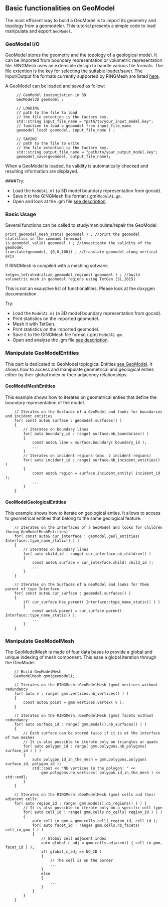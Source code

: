 
## Basic functionalities on GeoModel
The most efficient way to build a GeoModel is to import its geometry and topology from a
geomodeler. This tutorial presents a simple code to load manipulate and export `GeoModel`.

### GeoModel I/O

GeoModel stores the geometry and the topology of a geological model. It can be imported from boundary 
representation or volumetric representation file.
RINGMesh uses an extensible design to handle various file formats.
The file extention is the key for selecting the suitable loader/saver. 
The Input/Output file formats currently supported by RINGMesh are listed [here](/features/file_formats).

A GeoModel can be loaded and saved as follow:

```
	 // GeoModel instantiation in 3D
	 GeoModel3D geomodel ;
	
	 // LOADING
	 // path to the file to load
	 // the file extention is the factory key.
	 std::string input_file_name = "path/to/your_input_model.key";
	 // function to load a geomodel from input_file_name
	 geomodel_load( geomodel, input_file_name ) ;
	 
	 // SAVING
	 // path to the file to write
	 // the file extention is the factory key.
	 std::string output_file_name = "path/to/your_output_model.key"; 
	 geomodel_save(geomodel, output_file_name);
```

When a GeoModel is loaded, its validity is automatically checked and resulting information 
are displayed.

####Try:

 * Load the `ModelA1.ml` (a 3D model boundary representation from gocad).
 * Save it to the GINGMesh file format (.gm)`ModelA1.gm`.
 * Open and look at the .gm file [see description](/features/file_formats).

### Basic Usage
Several functions can be called to study/manipulate/repair the GeoModel:

	print_geomodel_mesh_stats( geomodel ) ; //print the geomodel statistics in the command terminal
	is_geomodel_valid( geomodel ) ; //investigate the validity of the geomodel
	translate(geomodel, {0,0,100}) ; //translate geomodel along vertical axis
	
If RINGMesh is compiled with a meshing sofware:
 
	tetgen_tetrahedralize_geomodel_regions( geomodel ) ; //build volumetric mesh in geomodel regions using TetGen [Si,2015] 
	
This is not an exaustive list of functionalities. Please look at the doxygen documentation.

Try:

 * Load the `ModelA1.ml` (a 3D model boundary representation from gocad).
 * Print statistics on the imported geomodel.
 * Mesh it with TetGen.
 * Print statistics on the imported geomodel.
 * Save it to the GINGMesh file format (.gm) `ModelA1.gm`.
 * Open and analyse the .gm file [see description](/features/file_formats).
 
### Manipulate GeoModelEntities
This part is dedicated to GeoModel toplogical Entities [see GeoModel](/features/geomodel). 
It shows how to access and manipulate geometrical and geological enties either 
by their global index or their adjacency relationships.

#### GeoModelMeshEntities
This example shows how to iterates on geometrical enties that define the boundary representation of the model.

```
    // Iterates on the Surfaces of a GeoModel and looks for boundaries and incident_entities
    for( const auto& surface : geomodel.surfaces() ) 
    {
		// Iterates on boundary lines
        for( auto boundary_id : range( surface.nb_boundaries() )  
        {
            const auto& line = surface.boundary( boundary_id );
            ...
        }
		// Iterates on incident regions (max. 2 incident regions)
        for( auto incident_id : range( surface.nb_incident_entities() )  
        {
            const auto& region = surface.incident_entity( incident_id );
            ...
        }
    }
```

#### GeoModelGeologicalEntities
This example shows how to iterate on geological enties. It allows to access to geometrical entities that belong 
to the same geological feature.

```
    // Iterates on the Interfaces of a GeoModel and looks for children (being GeoModelMeshEntities)
    for( const auto& cur_interface : geomodel.geol_entities( Interface::type_name_static() ) ) 
    {
		// Iterates on boundary lines
        for( auto child_id : range( cur_interface.nb_children() )  
        {
            const auto& surface = cur_interface.child( child_id );
            ...
        }
    }
    
    // Iterates on the Surfaces of a GeoModel and looks for them parent of type Interface
    for( const auto& cur_surface : geomodel.surfaces() ) 
    {
        if( cur_surface.has_parent( Interface::type_name_static() ) )
        {
            const auto& parent = cur_surface.parent( Interface::type_name_static() );
            ...
        }
    }
```

### Manipulate GeoModelMesh

The GeoModelMesh is made of four data bases to provide a global and unique indexing of mesh component.
This ease a global iteration through the GeoModel.

```
	// Build GeoModelMesh
	GeoModelMesh gmm(geomodel);
	
	// Iterates on the RINGMesh::GeoModelMesh (gmm) vertices without redundancy
    for( auto v : range( gmm.vertices.nb_vertices() ) ) 
    {
        const auto& point = gmm.vertices.vertex( v );
    }
	
    // Iterates on the RINGMesh::GeoModelMesh (gmm) facets without redundancy
    for( auto surface_id : range( gmm.model().nb_surfaces() ) ) 
    {
        // Each surface can be stored twice if it is at the interface of two meshes
		// It is also possible to iterate only on triangles or quads
        for( auto polygon_id : range( gmm.polygons.nb_polygons( surface_id ) ) ) 
        { 
            auto polygon_id_in_the_mesh = gmm.polygons.polygon( surface_id, polygon_id );
            std::cout << "Nb vertices in the polygon: " << 
				gmm.polygons.nb_vertices( polygon_id_in_the_mesh ) << std::endl;
        }
    }

    // Iterates on the RINGMesh::GeoModelMesh (gmm) cells and their adjacent cells
    for( auto region_id : range( gmm.model().nb_regions() ) ) {
		// It is also possible to iterate only on a specific cell type
        for( auto cell_id : range( gmm.cells.nb_cells( region_id ) ) ) 
        { 
            auto cell_in_gmm = gmm.cells.cell( region_id, cell_id );
            for( auto facet_id : range( gmm.cells.nb_facets( cell_in_gmm ) ) ) 
            {
				// Global cell adjacent index
                auto global_c_adj = gmm.cells.adjacent( { cell_in_gmm, facet_id } ); 
                if( global_c_adj == NO_ID ) 
                {
                    // The cell is on the border
                    ...
                } 
				else 
                {
                    ...
                }
            } 
        }
    }
```
